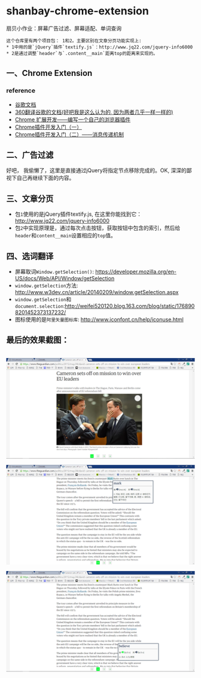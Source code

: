 # shanbay-chrome-extension
扇贝小作业：屏幕广告过滤、屏幕适配、单词查询

    这个仓库里有两个项目包： 1和2。主要区别在文章分页功能实现上:
    * 1中用的是`jQuery`插件`textify.js`：http://www.jq22.com/jquery-info6000
    * 2是通过调整`header`与`.content__main`距离top的距离来实现的。
    
    
    

## 一、Chrome Extension
### reference
 * [谷歌文档](http://open.chrome.360.cn/extension_dev/overview.html)
 * [360翻译谷歌的文档(好吧我是这么认为的, 因为两者几乎一样一样的)](https://developer.chrome.com/extensions/content_scripts)
 * [Chrome 扩展开发——编写一个自己的浏览器插件](http://www.tuicool.com/articles/2MfYv2q)
 * [Chrome插件开发入门（一）](http://ju.outofmemory.cn/entry/74565)
 * [Chrome插件开发入门（二）——消息传递机制](http://ju.outofmemory.cn/entry/74567)
 
 
## 二、广告过滤
好吧， 我偷懒了，这里是直接通过jQuery将指定节点移除完成的。OK, 深深的鄙视下自己再继续下面的内容。
 
 
## 三、文章分页
 * 包`1`使用的是jQuery插件textify.js, 在这里你能找到它：http://www.jq22.com/jquery-info6000 
 * 包`2`中实现原理是，通过每次点击按钮，获取按钮中包含的索引，然后给 `header`和`content__main`设置相应的`top`值。
 
 
## 四、选词翻译
 * 屏幕取词`Window.getSelection()`: https://developer.mozilla.org/en-US/docs/Web/API/Window/getSelection
 * `window.getSelection`方法: http://www.w3dev.cn/article/20140209/window.getSelection.aspx
 * `window.getSelection`和`document.selection`:http://weifei520120.blog.163.com/blog/static/1768908201452373137232/
 * 图标使用的是`阿里矢量图标库`: http://www.iconfont.cn/help/iconuse.html
 
 

## 最后的效果截图：
   ![](https://github.com/PandoraGalen/shanbay-chrome-extension/blob/master/2/%E6%88%AA%E5%9B%BE/%E6%88%AA%E5%9B%BE-1.png)
        
   ![](https://github.com/PandoraGalen/shanbay-chrome-extension/blob/master/2/%E6%88%AA%E5%9B%BE/%E6%88%AA%E5%9B%BE-2.png)
        
   ![](https://github.com/PandoraGalen/shanbay-chrome-extension/blob/master/2/%E6%88%AA%E5%9B%BE/%E6%88%AA%E5%9B%BE-3.png)
 
 

